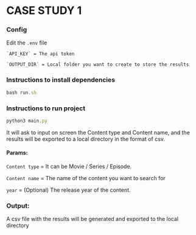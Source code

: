 # CASE STUDY 1

### Config
Edit the `.env` file

    `API_KEY` = The api token
    
    `OUTPUT_DIR` = Local folder you want to create to store the results

### Instructions to install dependencies
```javascript
bash run.sh
```

### Instructions to run project
```javascript
python3 main.py
```
It will ask to input on screen the Content type and Content name, and the results will be exported to a local directory in the format of csv.

#### __Params__:

  `Content type` = It can be Movie / Series / Episode.
  
  `Content name` = The name of the content you want to search for
  
  `year` = (Optional) The release year of the content.
 
### Output:
A csv file with the results will be generated and exported to the local directory
